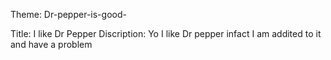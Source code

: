 Theme: Dr-pepper-is-good-

Title: I like Dr Pepper
Discription: Yo I like Dr pepper infact I am addited to it and have a problem
